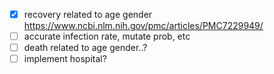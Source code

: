 - [x] recovery related to age gender https://www.ncbi.nlm.nih.gov/pmc/articles/PMC7229949/
- [ ] accurate infection rate, mutate prob, etc
- [ ] death related to age gender..?
- [ ] implement hospital?
